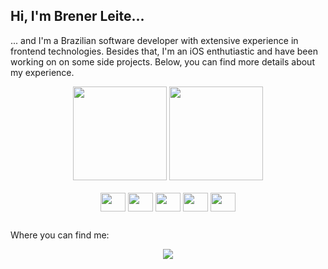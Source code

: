 <h2>Hi, I'm Brener Leite...</h2>
<p>... and I'm a Brazilian software developer with extensive experience in frontend technologies. Besides that, I'm an iOS enthutiastic and have been working on on some side projects. Below, you can find more details about my experience.</p>
<div align="center">
  <img height="150em" src="https://github-readme-stats.vercel.app/api?username=brener-leite&show_icons=true&theme=gotham&include_all_commits=true&count_private=true" />
  <img height="150em" src="https://github-readme-stats.vercel.app/api/top-langs?username=brener-leite&theme=gotham&layout=compact&langs_count=6" />
</div>
<div align="center"><br />
  <img align="center" height="30" width="40" src="https://cdn.jsdelivr.net/gh/devicons/devicon/icons/javascript/javascript-plain.svg">
  <img align="center" height="30" width="40" src="https://cdn.jsdelivr.net/gh/devicons/devicon/icons/react/react-original.svg">
  <img align="center" height="30" width="40" src="https://cdn.jsdelivr.net/gh/devicons/devicon/icons/typescript/typescript-plain.svg">
  <img align="center" height="30" width="40" src="https://cdn.jsdelivr.net/gh/devicons/devicon/icons/nextjs/nextjs-original.svg">
  <img align="center" height="30" width="40" src="https://cdn.jsdelivr.net/gh/devicons/devicon/icons/dot-net/dot-net-plain-wordmark.svg">
  <br />
</div>

##

<p>Where you can find me:</p>
<div align="center">
  <a href="https://www.linkedin.com/in/brener-leite/"><img src="https://img.shields.io/badge/LinkedIn-0077B5?style=for-the-badge&logo=linkedin&logoColor=white" /></a>
  
</div>
